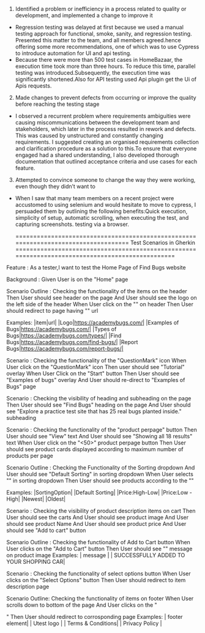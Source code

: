 1. Identified a problem or inefficiency in a process related to quality or development, and implemented a change to improve it

* Regression testing was delayed at first because we used a manual testing approach for functional, smoke, sanity, and regression testing. Presented this matter to the team, and all members agreed.hence offering some more recommendations, one of which was to use Cypress to introduce automation for UI and api testing.
* Because there were more than 500 test cases in HomeBazaar, the execution time took more than three hours. To reduce this time, parallel testing was introduced.Subsequently, the execution time was significantly shortened.Also for API testing used Api plugin get the Ui of Apis requests.


2. Made changes to prevent defects from occurring or improve the quality before reaching the testing stage

* I observed a recurrent problem where requirements ambiguities were causing miscommunications between the development team and stakeholders, which later in the process resulted in rework and defects. This was caused by unstructured and constantly changing requirements. I suggested creating an organised requirements collection and clarification procedure as a solution to this.To ensure that everyone engaged had a shared understanding, I also developed thorough documentation that outlined acceptance criteria and use cases for each feature.


3. Attempted to convince someone to change the way they were working, even though they didn’t want to

* When I saw that many team members on a recent project were accustomed to using selenium and would hesitate to move to cypress, I persuaded them by outlining the following benefits:Quick execution, simplicity of setup, automatic scrolling, when executing the test, and capturing screenshots. testing via a browser.


  =================================================================================== Test Scenarios in Gherkin ================================================================================================

Feature : As a tester,I want to test the Home Page of Find Bugs website

Background :
Given User is on the "Home" page

Scenario Outline : Checking the functionality of the items on the header
Then User should see header on the page
And User should see the logo on the left side of the header
When User click on the "<item>" on header
Then User should redirect to page having "<url>" url 

Examples:
|item|url|
|Logo|https://academybugs.com/|
|Examples of Bugs|https://academybugs.com/|
|Types of Bugs|https://academybugs.com/types/|
|Find Bugs|https://academybugs.com/find-bugs/|
|Report Bugs|https://academybugs.com/report-bugs/|

Scenario : Checking the functionality of the "QuestionMark" icon
When User click on the "QuestionMark" icon
Then user should see "Tutorial" overlay
When User Click on the "Start" button
Then User should see "Examples of bugs" overlay
And User should re-direct to "Examples of Bugs" page

Scenario : Checking the visibility of heading and subheading on the page
Then User should see "Find Bugs" heading on the page
And User should see "Explore a practice test site that has 25 real bugs planted inside." subheading

Scenario : Checking the functionality of the "product perpage" button
Then User should see "View" text
And User should see "Showing all 18 results" text
When User click on the "<50>" product perpage button
Then User should see product cards displayed according to maximum number of products per page 

Scenario Outline : Checking the Functionality of the Sorting dropdown
And User should see "Default Sorting" in sorting dropdown
When User selects "<sortingOption>" in sorting dropdown
Then User should see products according to the "<SortingOption>"

Examples:
|SortingOption|
|Default Sorting|
|Price:High-Low|
|Price:Low -High|
|Newest|
|Oldest|

Scenario : Checking the visibility of product description items on cart 
Then User should see the carts
And User should see product image
And User should see product Name
And User should see product price
And User should see "Add to cart" button

Scenario Outline : Checking the functionality of Add to Cart button
When User clicks on the "Add to Cart" button
Then User should see "<message>" message on product image
Examples:
| message                                |
| SUCCESSFULLY ADDED TO YOUR SHOPPING CAR| 

Scenario : Checking the functionality of select options button
When User clicks on the "Select Options" button
Then User should redirect to item description page

Scenario Outline: Checking the functionality of items on footer
When User scrolls down to bottom of the page
And User clicks on the "<Footer element>"
Then User should redirect to corrosponding page
Examples:
| footer element|
| Utest logo |
| Terms & Conditions|
| Privacy Policy |
